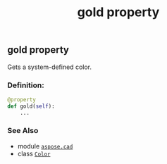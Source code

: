 ﻿---
title: gold property
second_title: Aspose.CAD for Python via .NET API References
description: 
type: docs
weight: 660
url: /aspose.cad/color/gold/
is_root: false
---

## gold property


Gets a system-defined color.
### Definition:
```python
@property
def gold(self):
    ...
```

### See Also
* module [`aspose.cad`](../../)
* class [`Color`](/cad/python-net/aspose.cad/color)
